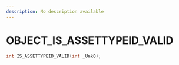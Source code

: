 ```yaml
---
description: No description available 
---
```


# OBJECT\_IS_ASSETTYPEID_VALID

```cpp
int IS_ASSETTYPEID_VALID(int _Unk0);
```